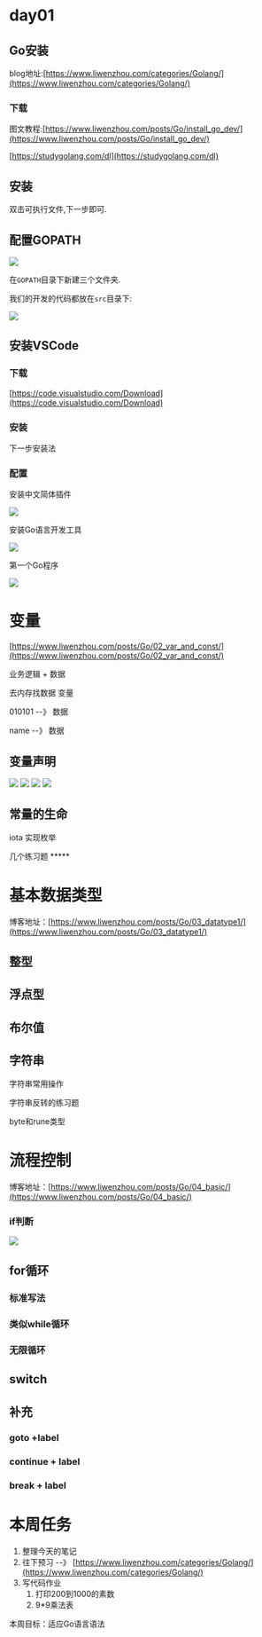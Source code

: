 # day01  

## Go安装

blog地址:[https://www.liwenzhou.com/categories/Golang/](https://www.liwenzhou.com/categories/Golang/)

### 下载

图文教程:[https://www.liwenzhou.com/posts/Go/install_go_dev/](https://www.liwenzhou.com/posts/Go/install_go_dev/)

[https://studygolang.com/dl](https://studygolang.com/dl)





## 安装

双击可执行文件,下一步即可.



## 配置GOPATH

<img src="..\..\..\..\..\..\..\..\录制视频存放目录\Go4期\day01\课上笔记\assets\1553400892781.png"/>



在`GOPATH`目录下新建三个文件夹.

我们的开发的代码都放在`src`目录下:

<img src="..\..\..\..\..\..\..\..\录制视频存放目录\Go4期\day01\课上笔记\assets\1553401260133.png"/>



## 安装VSCode

### 下载

[https://code.visualstudio.com/Download](https://code.visualstudio.com/Download)

###  安装

下一步安装法

### 配置



安装中文简体插件

<img src="..\..\..\..\..\..\..\..\录制视频存放目录\Go4期\day01\课上笔记\assets\1553401766756.png"/>

安装Go语言开发工具

<img src="..\..\..\..\..\..\..\..\录制视频存放目录\Go4期\day01\课上笔记\assets\1553402295335.png"/>

第一个Go程序

<img src="..\..\..\..\..\..\..\..\录制视频存放目录\Go4期\day01\课上笔记\assets\1553402583301.png"/>





# 变量

[https://www.liwenzhou.com/posts/Go/02_var_and_const/](https://www.liwenzhou.com/posts/Go/02_var_and_const/)





业务逻辑  + 数据



去内存找数据    变量





010101   --》 数据

name      --》 数据



## 变量声明

<img src="..\..\..\..\..\..\..\..\录制视频存放目录\Go4期\day01\课上笔记\assets\1553412575786.png"/>

<img src="..\..\..\..\..\..\..\..\录制视频存放目录\Go4期\day01\课上笔记\assets\1553412621749.png"/>

<img src="..\..\..\..\..\..\..\..\录制视频存放目录\Go4期\day01\课上笔记\assets\1553412660602.png"/>

<img src="..\..\..\..\..\..\..\..\录制视频存放目录\Go4期\day01\课上笔记\assets\1553412729152.png"/>



## 常量的生命



iota 实现枚举

几个练习题 *****



# 基本数据类型

博客地址：[https://www.liwenzhou.com/posts/Go/03_datatype1/](https://www.liwenzhou.com/posts/Go/03_datatype1/)

## 整型

## 浮点型

## 布尔值

## 字符串

字符串常用操作

字符串反转的练习题

byte和rune类型



# 流程控制

博客地址：[https://www.liwenzhou.com/posts/Go/04_basic/](https://www.liwenzhou.com/posts/Go/04_basic/)

### if判断

<img src="..\..\..\..\..\..\..\..\录制视频存放目录\Go4期\day01\课上笔记\assets\1553424106158.png"/>





## for循环

### 标准写法

### 类似while循环

### 无限循环



## switch



## 补充

### goto +label

### continue + label

### break + label



# 本周任务

1. 整理今天的笔记
2. 往下预习  --》 [https://www.liwenzhou.com/categories/Golang/](https://www.liwenzhou.com/categories/Golang/)
3. 写代码作业
   1. 打印200到1000的素数
   2. 9*9乘法表

本周目标：适应Go语言语法























